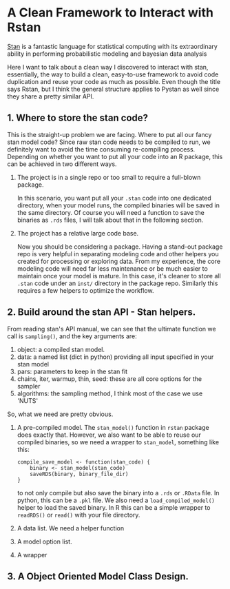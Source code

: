 # A Clean Framework to Interact with Rstan 

[Stan](http://mc-stan.org/) is a fantastic language for statistical computing with its extraordinary ability in performing probabilistic modeling and bayesian data analysis 

Here I want to talk about a clean way I discovered to interact with stan, essentially, the way to build a clean, easy-to-use framework to avoid code duplication and reuse your code as much as possible. Even though the title says Rstan, but I think the general structure applies to Pystan as well since they share a pretty similar API.

## 1. Where to store the stan code?

This is the straight-up problem we are facing. Where to put all our fancy stan model code? Since raw stan code needs to be compiled to run, we definitely want to avoid the time consuming re-compiling process. Depending on whether you want to put all your code into an R package, this can be achieved in two different ways. 

1. The project is in a single repo or too small to require a full-blown package. 

   In this scenario, you want put all your `.stan` code into one dedicated directory, when your model runs, the compiled binaries will be saved in the same directory. Of course you will need a function to save the binaries as `.rds` files, I will talk about that in the following section. 

2. The project has a relative large code base.

   Now you should be considering a package. Having a stand-out package repo is very helpful in separating modeling code and other helpers you created for processing or exploring data. From my experience, the core modeling code will need far less maintenance or be much easier to maintain once your model is mature. In this case, it's cleaner to store all `.stan` code under an `inst/` directory in the package repo. Similarly this requires a few helpers to optimize the workflow. 

## 2. Build around the stan API - Stan helpers. 

From reading stan's API manual, we can see that the ultimate function we call is `sampling()`, and the key arguments are:

1. object: a compiled stan model. 
2. data: a named list (dict in python) providing all input specified in your stan model
3. pars: parameters to keep in the stan fit
4. chains, iter, warmup, thin, seed: these are all core options for the sampler
5. algorithms: the sampling method, I think most of the case we use 'NUTS'

So, what we need are pretty obvious. 

1.   A pre-compiled model. The `stan_model()` function in `rstan` package does exactly that. However, we also want to be able to reuse our compiled binaries, so we need a wrapper to `stan_model`, something like this:

     ```
     compile_save_model <- function(stan_code) {
         binary <- stan_model(stan_code)
         saveRDS(binary, binary_file_dir)
     }
     ```

      to not only compile but also save the binary into a `.rds` or `.RData` file. In python, this can be a `.pkl` file. We also need a `load_compiled_model()` helper to load the saved binary. In R this can be a simple wrapper to `readRDS()` or `read()` with your file directory. 

2.   A data list. We need a helper function 

3.   A model option list. 

4.   A wrapper 

## 3. A Object Oriented Model Class Design.

